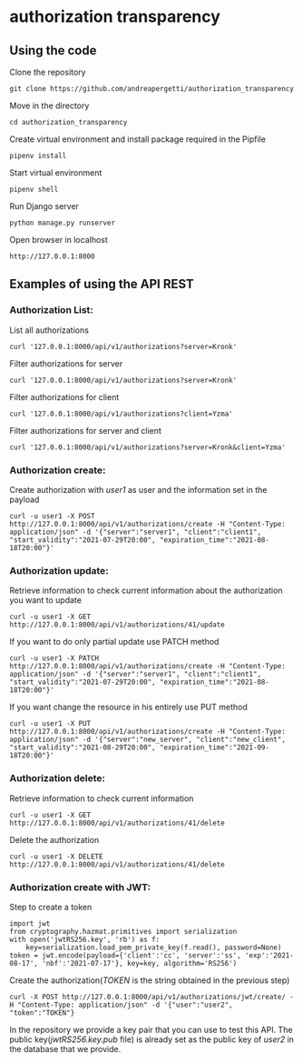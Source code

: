 # authorization transparency

## Using the code
Clone the repository
```
git clone https://github.com/andreapergetti/authorization_transparency
```
Move in the directory <br>
```
cd authorization_transparency
```
Create virtual environment and install package required in the Pipfile
```
pipenv install
```
Start virtual environment
```
pipenv shell
```
Run Django server
```
python manage.py runserver
```
Open browser in localhost
```
http://127.0.0.1:8000
```

## Examples of using the API REST
### Authorization List:<br>
List all authorizations
```
curl '127.0.0.1:8000/api/v1/authorizations?server=Kronk'
```
Filter authorizations for server
```
curl '127.0.0.1:8000/api/v1/authorizations?server=Kronk'
```
Filter authorizations for client
```
curl '127.0.0.1:8000/api/v1/authorizations?client=Yzma'
```
Filter authorizations for server and client
```
curl '127.0.0.1:8000/api/v1/authorizations?server=Kronk&client=Yzma'
```

### Authorization create:
Create authorization with *user1* as user and the information set in the payload
```
curl -u user1 -X POST http://127.0.0.1:8000/api/v1/authorizations/create -H "Content-Type: application/json" -d '{"server":"server1", "client":"client1", "start_validity":"2021-07-29T20:00", "expiration_time":"2021-08-18T20:00"}'
```

### Authorization update:
Retrieve information to check current information about the authorization you want to update
```
curl -u user1 -X GET http://127.0.0.1:8000/api/v1/authorizations/41/update
```
If you want to do only partial update use PATCH method
```
curl -u user1 -X PATCH http://127.0.0.1:8000/api/v1/authorizations/create -H "Content-Type: application/json" -d '{"server":"server1", "client":"client1", "start_validity":"2021-07-29T20:00", "expiration_time":"2021-08-18T20:00"}'
```
If you want change the resource in his entirely use PUT method
```
curl -u user1 -X PUT http://127.0.0.1:8000/api/v1/authorizations/create -H "Content-Type: application/json" -d '{"server":"new_server", "client":"new_client", "start_validity":"2021-08-29T20:00", "expiration_time":"2021-09-18T20:00"}'
```

### Authorization delete:
Retrieve information to check current information
```
curl -u user1 -X GET http://127.0.0.1:8000/api/v1/authorizations/41/delete
```
Delete the authorization
```
curl -u user1 -X DELETE http://127.0.0.1:8000/api/v1/authorizations/41/delete
```

### Authorization create with JWT:
Step to create a token
```
import jwt
from cryptography.hazmat.primitives import serialization
with open('jwtRS256.key', 'rb') as f:
	key=serialization.load_pem_private_key(f.read(), password=None)
token = jwt.encode(payload={'client':'cc', 'server':'ss', 'exp':'2021-08-17', 'nbf':'2021-07-17'}, key=key, algorithm='RS256')
```

Create the authorization(*TOKEN* is the string obtained in the previous step)
```
curl -X POST http://127.0.0.1:8000/api/v1/authorizations/jwt/create/ -H "Content-Type: application/json" -d '{"user":"user2", "token":"TOKEN"}
```

In the repository we provide a key pair that you can use to test this API. The public key(*jwtRS256.key.pub* file) is already set as the public key of *user2* in the database that we provide.
